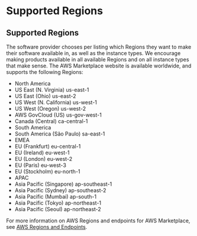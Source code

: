 # Supported Regions<a name="supported-regions"></a>

## Supported Regions<a name="supported-regions"></a>

 The software provider chooses per listing which Regions they want to make their software available in, as well as the instance types\. We encourage making products available in all available Regions and on all instance types that make sense\. The AWS Marketplace website is available worldwide, and supports the following Regions:
+  North America 
  +  US East \(N\. Virginia\) us\-east\-1 
  +  US East \(Ohio\) us\-east\-2 
  +  US West \(N\. California\) us\-west\-1 
  +  US West \(Oregon\) us\-west\-2 
  +  AWS GovCloud \(US\) us\-gov\-west\-1 
  +  Canada \(Central\) ca\-central\-1 
+  South America 
  +  South America \(São Paulo\) sa\-east\-1 
+  EMEA 
  +  EU \(Frankfurt\) eu\-central\-1 
  +  EU \(Ireland\) eu\-west\-1 
  +  EU \(London\) eu\-west\-2 
  +  EU \(Paris\) eu\-west\-3 
  +  EU \(Stockholm\) eu\-north\-1 
+  APAC 
  +  Asia Pacific \(Singapore\) ap\-southeast\-1 
  +  Asia Pacific \(Sydney\) ap\-southeast\-2 
  +  Asia Pacific \(Mumbai\) ap\-south\-1 
  +  Asia Pacific \(Tokyo\) ap\-northeast\-1 
  +  Asia Pacific \(Seoul\) ap\-northeast\-2 

For more information on AWS Regions and endpoints for AWS Marketplace, see [AWS Regions and Endpoints](https://docs.aws.amazon.com/general/latest/gr/rande.html#marketplace_region)\.